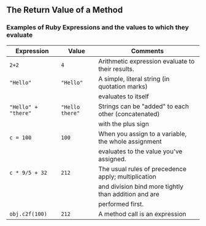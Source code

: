 ## **The Return Value of a Method** ##

### Examples of Ruby Expressions and the values to which they evaluate ###
|      Expression     |         Value          |                     Comments                       |
|---------------------|------------------------|----------------------------------------------------|  
|`2+2`                | `4`                    | Arithmetic expression evaluate to their results.   |
|`"Hello"`            | `"Hello"`              | A simple, literal string (in quotation marks)      |
|                     |                        | evaluates to itself                                |
|`"Hello" + "there"`  | `"Hello there"`        | Strings can be "added" to each other (concatenated)|
|                     |                        | with the plus sign                                 |
|`c = 100`            | `100`                  | When you assign to a variable, the whole assignment|
|                     |                        | evaluates to the value you've assigned.            |
|`c * 9/5 + 32`       | `212`                  | The usual rules of precedence apply; multiplication|
|                     |                        | and division bind more tightly than addition and are|
|                     |                        | performed first.                                    |
|`obj.c2f(100)`       |`212`                   |A method call is an expression                       |
